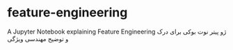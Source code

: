 # feature-engineering
A Jupyter Notebook explaining Feature Engineering
ژو پیتر نوت بوکی برای درک و توضیح مهندسی ویژگی
